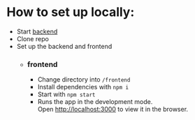 # How to set up locally:
- Start [backend][1]
- Clone repo
- Set up the backend and frontend
  - ### frontend
    - Change directory into `/frontend`
    - Install dependencies with `npm i` 
    - Start with `npm start`
    - Runs the app in the development mode.\
      Open [http://localhost:3000](http://localhost:3000) to view it in the browser.

[1]:https://github.com/Juli03b/jobly-backend
